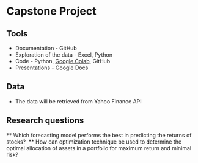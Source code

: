 # Capstone Project

## Tools

* Documentation - GitHub
* Exploration of the data - Excel, Python
* Code - Python, [Google Colab](https://colab.research.google.com), GitHub
* Presentations - Google Docs



## Data

* The data will be retrieved from Yahoo Finance API

 
## Research questions
** Which forecasting model performs the best in predicting the returns of stocks? 
** How can optimization technique be used to determine the optimal allocation of assets in a portfolio for maximum return and minimal risk? 



    

